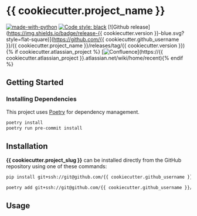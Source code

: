 # {{ cookiecutter.project_name }}

[![made-with-python](https://img.shields.io/badge/Made%20with-Python-1f425f.svg?style=flat-square)](https://www.python.org/)
[![Code style: black](https://img.shields.io/badge/code%20style-black-000000.svg?style=flat-square)](https://github.com/psf/black)
[![Github release](https://img.shields.io/badge/release-{{ cookiecutter.version }}-blue.svg?style=flat-square)](https://github.com/{{ cookiecutter.github_username }}/{{ cookiecutter.project_name }}/releases/tag/{{ cookiecutter.version }}){% if cookiecutter.atlassian_project %}
[![Confluence](https://img.shields.io/badge/-Confluence-fbf7f5.svg?logo=confluence&labelColor=dfe1e5&logoColor=0052cc&style=flat-square)](https://{{ cookiecutter.atlassian_project }}.atlassian.net/wiki/home/recent){% endif %}

## Getting Started

### Installing Dependencies

This project uses [Poetry][poetry] for dependency management.

```sh
poetry install
poetry run pre-commit install
```

## Installation

**{{ cookiecutter.project_slug }}** can be installed directly from the GitHub repository using one of these commands:

```sh
pip install git+ssh://git@github.com/{{ cookiecutter.github_username }}/{{ cookiecutter.project_name }}.git@master
```

```sh
poetry add git+ssh://git@github.com/{{ cookiecutter.github_username }}/{{ cookiecutter.project_name }}.git#master
```

## Usage

<!-- add simple usage instructions here  -->



<!-- links -->
[poetry]: https://python-poetry.org/docs/

[changelog]: docs/CHANGELOG.md
